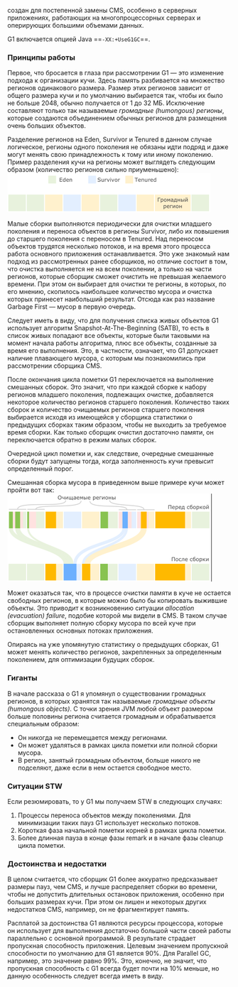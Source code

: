создан для постепенной замены CMS, особенно в серверных приложениях, работающих на многопроцессорных серверах и оперирующих большими объемами данных.

G1 включается опцией Java ==`-XX:+UseG1GC`==.

### Принципы работы

  
Первое, что бросается в глаза при рассмотрении G1 — это изменение подхода к организации кучи. Здесь память разбивается на множество регионов одинакового размера. Размер этих регионов зависит от общего размера кучи и по умолчанию выбирается так, чтобы их было не больше 2048, обычно получается от 1 до 32 МБ. Исключение составляют только так называемые _громадные (humongous) регионы_, которые создаются объединением обычных регионов для размещения очень больших объектов.  
  
Разделение регионов на Eden, Survivor и Tenured в данном случае логическое, регионы одного поколения не обязаны идти подряд и даже могут менять свою принадлежность к тому или иному поколению. Пример разделения кучи на регионы может выглядеть следующим образом (количество регионов сильно приуменьшено):
![|457x88](./_Attachments_GarbageFirst_GC/Pasted%20image%2020241017172948.png)

Малые сборки выполняются периодически для очистки младшего поколения и переноса объектов в регионы Survivor, либо их повышения до старшего поколения с переносом в Tenured. Над переносом объектов трудятся несколько потоков, и на время этого процесса работа основного приложения останавливается. Это уже знакомый нам подход из рассмотренных ранее сборщиков, но отличие состоит в том, что очистка выполняется не на всем поколении, а только на части регионов, которые сборщик сможет очистить не превышая желаемого времени. При этом он выбирает для очистки те регионы, в которых, по его мнению, скопилось наибольшее количество мусора и очистка которых принесет наибольший результат. Отсюда как раз название Garbage First — мусор в первую очередь.

Следует иметь в виду, что для получения списка живых объектов G1 использует алгоритм Snapshot-At-The-Beginning (SATB), то есть в список живых попадают все объекты, которые были таковыми на момент начала работы алгоритма, плюс все объекты, созданные за время его выполнения. Это, в частности, означает, что G1 допускает наличие плавающего мусора, с которым мы познакомились при рассмотрении сборщика CMS.  
  
После окончания цикла пометки G1 переключается на выполнение смешанных сборок. Это значит, что при каждой сборке к набору регионов младшего поколения, подлежащих очистке, добавляется некоторое количество регионов старшего поколения. Количество таких сборок и количество очищаемых регионов старшего поколения выбирается исходя из имеющейся у сборщика статистики о предыдущих сборках таким образом, чтобы не выходить за требуемое время сборки. Как только сборщик очистил достаточно памяти, он переключается обратно в режим малых сборок.  
  
Очередной цикл пометки и, как следствие, очередные смешанные сборки будут запущены тогда, когда заполненность кучи превысит определенный порог.  
  
Смешанная сборка мусора в приведенном выше примере кучи может пройти вот так:
![|460x198](./_Attachments_GarbageFirst_GC/Pasted%20image%2020241017173158.png)

Может оказаться так, что в процессе очистки памяти в куче не остается свободных регионов, в которые можно было бы копировать выжившие объекты. Это приводит к возникновению ситуации _allocation (evacuation) failure_, подобие которой мы видели в CMS. В таком случае сборщик выполняет полную сборку мусора по всей куче при остановленных основных потоках приложения.  
  
Опираясь на уже упомянутую статистику о предыдущих сборках, G1 может менять количество регионов, закрепленных за определенным поколением, для оптимизации будущих сборок.

### Гиганты
В начале рассказа о G1 я упомянул о существовании громадных регионов, в которых хранятся так называемые _громадные объекты (humongous objects)_. С точки зрения JVM любой объект размером больше половины региона считается громадным и обрабатывается специальным образом:  

- Он никогда не перемещается между регионами.
- Он может удаляться в рамках цикла пометки или полной сборки мусора.
- В регион, занятый громадным объектом, больше никого не подселяют, даже если в нем остается свободное место.

### Ситуации STW  
Если резюмировать, то у G1 мы получаем STW в следующих случаях:  

1. Процессы переноса объектов между поколениями. Для минимизации таких пауз G1 использует несколько потоков.
2. Короткая фаза начальной пометки корней в рамках цикла пометки.
3. Более длинная пауза в конце фазы remark и в начале фазы cleanup цикла пометки.

### Достоинства и недостатки  
В целом считается, что сборщик G1 более аккуратно предсказывает размеры пауз, чем CMS, и лучше распределяет сборки во времени, чтобы не допустить длительных остановок приложения, особенно при больших размерах кучи. При этом он лишен и некоторых других недостатков CMS, например, он не фрагментирует память.  
  
Расплатой за достоинства G1 являются ресурсы процессора, которые он использует для выполнения достаточно большой части своей работы параллельно с основной программой. В результате страдает пропускная способность приложения. Целевым значением пропускной способности по умолчанию для G1 является 90%. Для Parallel GC, например, это значение равно 99%. Это, конечно, не значит, что пропускная способность с G1 всегда будет почти на 10% меньше, но данную особенность следует всегда иметь в виду.
